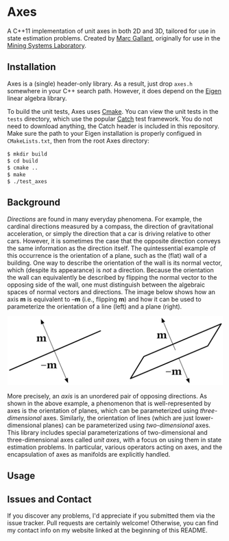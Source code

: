 # Axes
A C++11 implementation of unit axes in both 2D and 3D, tailored for use in state estimation problems. Created by [Marc Gallant](http://kam3k.github.io), originally for use in the [Mining Systems Laboratory](https://msl.engineering.queensu.ca).

## Installation
Axes is a (single) header-only library. As a result, just drop `axes.h` somewhere in your C++ search path. However, it does depend on the [Eigen](http://eigen.tuxfamily.org/index.php?title=Main_Page) linear algebra library.

To build the unit tests, Axes uses [Cmake](https://cmake.org). You can view the unit tests in the `tests` directory, which use the popular [Catch](https://github.com/philsquared/Catch) test framework. You do not need to download anything, the Catch header is included in this repository. Make sure the path to your Eigen installation is properly configued in `CMakeLists.txt`, then from the root Axes directory:

```
$ mkdir build
$ cd build
$ cmake ..
$ make
$ ./test_axes
```

## Background

*Directions* are found in many everyday phenomena. For example, the cardinal directions measured by a compass, the direction of gravitational acceleration, or simply the direction that a car is driving relative to other cars. However, it is sometimes the case that the opposite direction conveys the same information as the direction itself. The quintessential example of this occurrence is the orientation of a plane, such as the (flat) wall of a building. One way to describe the orientation of the wall is its normal vector, which (despite its appearance) is *not* a direction. Because the orientation the wall can equivalently be described by flipping the normal vector to the opposing side of the wall, one must distinguish between the algebraic spaces of normal vectors and directions. The image below shows how an axis **m** is equivalent to –**m** (i.e., flipping **m**) and how it can be used to parameterize the orientation of a line (left) and a plane (right).

![Axes](images/axes.png)

More precisely, an *axis* is an unordered pair of opposing directions. As shown in the above example, a phenomenon that is well-represented by axes is the orientation of planes, which can be parameterized using *three-dimensional* axes. Similarly, the orientation of lines (which are just lower-dimensional planes) can be parameterized using *two-dimensional* axes. This library includes special parameterizations of two-dimensional and three-dimensional axes called *unit axes*, with a focus on using them in state estimation problems. In particular, various operators acting on axes, and the encapsulation of axes as manifolds are explicitly handled.

## Usage

## Issues and Contact

If you discover any problems, I'd appreciate if you submitted them via the issue tracker. Pull requests are certainly welcome! Otherwise, you can find my contact info on my website linked at the beginning of this README.
